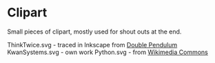 # Clipart
Small pieces of clipart, mostly used for shout outs at the end.

ThinkTwice.svg - traced in Inkscape from [Double Pendulum](https://youtu.be/d0Z8wLLPNE0?t=120)
KwanSystems.svg - own work
Python.svg - from [Wikimedia Commons](https://commons.wikimedia.org/wiki/File:Python-logo-notext.svg)

